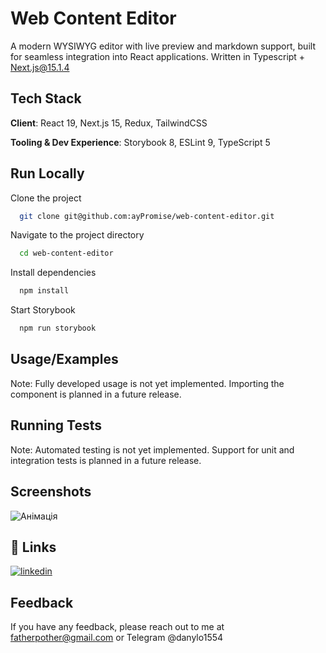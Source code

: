 
# Web Content Editor

A modern WYSIWYG editor with live preview and markdown support, built for seamless integration into React applications. Written in Typescript + Next.js@15.1.4


## Tech Stack

**Client**: React 19, Next.js 15, Redux, TailwindCSS

**Tooling & Dev Experience**: Storybook 8, ESLint 9, TypeScript 5


## Run Locally

Clone the project

```bash
  git clone git@github.com:ayPromise/web-content-editor.git
```

Navigate to the project directory

```bash
  cd web-content-editor
```

Install dependencies

```bash
  npm install
```

Start Storybook

```bash
  npm run storybook
```


## Usage/Examples

Note: Fully developed usage is not yet implemented. Importing the component is planned in a future release.


## Running Tests

Note: Automated testing is not yet implemented. Support for unit and integration tests is planned in a future release.


## Screenshots

![Анімація](https://github.com/user-attachments/assets/ee5995e8-31c4-42a0-a948-b2f9d2da6c46)



## 🔗 Links
[![linkedin](https://img.shields.io/badge/linkedin-0A66C2?style=for-the-badge&logo=linkedin&logoColor=white)](https://www.linkedin.com/in/dan-dziu-8b83a9249)

## Feedback

If you have any feedback, please reach out to me at fatherpother@gmail.com or Telegram @danylo1554

